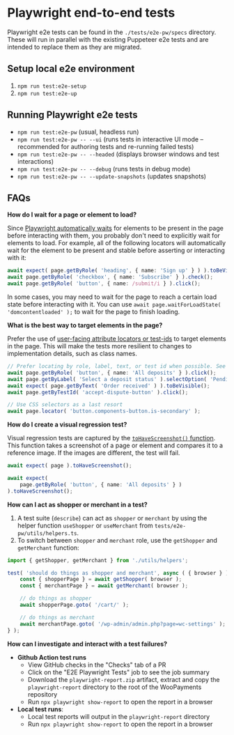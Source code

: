 # Playwright end-to-end tests

Playwright e2e tests can be found in the `./tests/e2e-pw/specs` directory. These will run in parallel with the existing Puppeteer e2e tests and are intended to replace them as they are migrated.

## Setup local e2e environment

1. `npm run test:e2e-setup`
1. `npm run test:e2e-up`

## Running Playwright e2e tests

-   `npm run test:e2e-pw` (usual, headless run)
-   `npm run test:e2e-pw -- --ui` (runs tests in interactive UI mode – recommended for authoring tests and re-running failed tests)
-   `npm run test:e2e-pw -- --headed` (displays browser windows and test interactions)
-   `npm run test:e2e-pw -- --debug` (runs tests in debug mode)
-   `npm run test:e2e-pw -- --update-snapshots` (updates snapshots)

## FAQs

**How do I wait for a page or element to load?**

Since [Playwright automatically waits](https://playwright.dev/docs/actionability) for elements to be present in the page before interacting with them, you probably don't need to explicitly wait for elements to load. For example, all of the following locators will automatically wait for the element to be present and stable before asserting or interacting with it:

```ts
await expect( page.getByRole( 'heading', { name: 'Sign up' } ) ).toBeVisible();
await page.getByRole( 'checkbox', { name: 'Subscribe' } ).check();
await page.getByRole( 'button', { name: /submit/i } ).click();
```

In some cases, you may need to wait for the page to reach a certain load state before interacting with it. You can use `await page.waitForLoadState( 'domcontentloaded' );` to wait for the page to finish loading.

**What is the best way to target elements in the page?**

Prefer the use of [user-facing attribute locators or test-ids](https://playwright.dev/docs/locators#locating-elements) to target elements in the page. This will make the tests more resilient to changes to implementation details, such as class names.

```ts
// Prefer locating by role, label, text, or test id when possible. See https://playwright.dev/docs/locators
await page.getByRole( 'button', { name: 'All deposits' } ).click();
await page.getByLabel( 'Select a deposit status' ).selectOption( 'Pending' );
await expect( page.getByText( 'Order received' ) ).toBeVisible();
await page.getByTestId( 'accept-dispute-button' ).click();

// Use CSS selectors as a last resort
await page.locator( 'button.components-button.is-secondary' );
```

**How do I create a visual regression test?**

Visual regression tests are captured by the [`toHaveScreenshot()` function](https://playwright.dev/docs/api/class-pageassertions#page-assertions-to-have-screenshot-2). This function takes a screenshot of a page or element and compares it to a reference image. If the images are different, the test will fail.

```ts
await expect( page ).toHaveScreenshot();

await expect(
	page.getByRole( 'button', { name: 'All deposits' } )
).toHaveScreenshot();
```

**How can I act as shopper or merchant in a test?**

1. A test suite (`describe`) can act as `shopper` or `merchant` by using the helper function `useShopper` or `useMerchant` from `tests/e2e-pw/utils/helpers.ts`.
2. To switch between `shopper` and `merchant` role, use the `getShopper` and `getMerchant` function:

```ts
import { getShopper, getMerchant } from './utils/helpers';

test( 'should do things as shopper and merchant', async ( { browser } ) => {
	const { shopperPage } = await getShopper( browser );
	const { merchantPage } = await getMerchant( browser );

	// do things as shopper
	await shopperPage.goto( '/cart/' );

	// do things as merchant
	await merchantPage.goto( '/wp-admin/admin.php?page=wc-settings' );
} );
```

**How can I investigate and interact with a test failures?**

-   **Github Action test runs**
    -   View GitHub checks in the "Checks" tab of a PR
    -   Click on the "E2E Playwright Tests" job to see the job summary
    -   Download the `playwright-report.zip` artifact, extract and copy the `playwright-report` directory to the root of the WooPayments repository
    -   Run `npx playwright show-report` to open the report in a browser
-   **Local test runs**:
    -   Local test reports will output in the `playwright-report` directory
    -   Run `npx playwright show-report` to open the report in a browser
